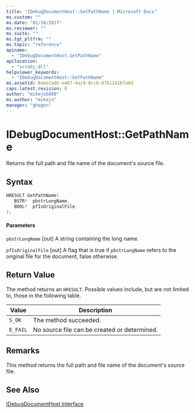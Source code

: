 ```yaml
---
title: "IDebugDocumentHost::GetPathName | Microsoft Docs"
ms.custom: ""
ms.date: "01/18/2017"
ms.reviewer: ""
ms.suite: ""
ms.tgt_pltfrm: ""
ms.topic: "reference"
apiname:
  - "IDebugDocumentHost.GetPathName"
apilocation:
  - "scrobj.dll"
helpviewer_keywords:
  - "IDebugDocumentHost::GetPathName"
ms.assetid: 8abe2a86-e467-4ac9-8ccb-8761141bfa0d
caps.latest.revision: 8
author: "mikejo5000"
ms.author: "mikejo"
manager: "ghogen"
---
```

# IDebugDocumentHost::GetPathName
Returns the full path and file name of the document's source file.

## Syntax

```cpp
HRESULT GetPathName(
   BSTR*  pbstrLongName,
   BOOL*  pfIsOriginalFile
);
```

#### Parameters
 `pbstrLongName`
 [out] A string containing the long name.

 `pfIsOriginalFile`
 [out] A flag that is true if `pbstrLongName` refers to the original file for the document, false otherwise.

## Return Value
 The method returns an `HRESULT`. Possible values include, but are not limited to, those in the following table.

|Value|Description|
|-----------|-----------------|
|`S_OK`|The method succeeded.|
|`E_FAIL`|No source file can be created or determined.|

## Remarks
 This method returns the full path and file name of the document's source file.

## See Also
 [IDebugDocumentHost Interface](../../winscript/reference/idebugdocumenthost-interface.md)